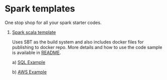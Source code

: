 # Spark templates

One stop shop for all your spark starter codes.

1. [Spark scala template](scala-template)
    
    Uses SBT as the build system and also includes docker files
    for publishing to docker repo. More details and how to use the
    code sample is available in [README](scala-template/readme.md).
    
    a) [SQL Example](scala-template/src/main/scala/com/github/scrapcodes/scala/template/SparkScalaSQLExample.scala)

    b) [AWS Example](scala-template/src/main/scala/com/github/scrapcodes/scala/template/SparkScalaAWSExample.scala)